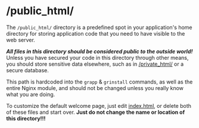 # /public_html/

The `/public_html/` directory is a predefined spot in your application's home directory for storing application code that you need to have visible to the web server.

***All files in this directory should be considered public to the outside world!*** Unless you have secured your code in this directory through other means, you should store sensitive data elsewhere, such as in [/private_html/](../private_html) or a secure database.

This path is hardcoded into the `grapp` & `grinstall` commands, as well as the entire Nginx module, and should not be changed unless you really know what you are doing.

To customize the default welcome page, just edit [index.html](index.html), or delete both of these files and start over. **Just do not change the name or location of this directory!!!**
